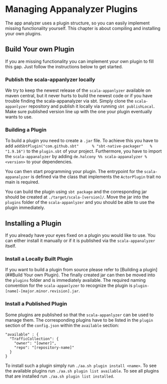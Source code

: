 # Managing Appanalyzer Plugins

The app analyzer uses a plugin structure, so you can easily implement missing functionality yourself.
This chapter is about compiling and installing your own plugins.

## Build Your own Plugin

If you are missing functionality you can implement your own plugin to fill this gap. Just follow the instructions below 
to get started.

### Publish the scala-appanlyzer locally

We try to keep the newest release of the `scala-appanlyzer` available on maven central, but it never hurts to build
the newest code or if you have trouble finding the scala-appanalyzer via sbt.
Simply clone the `scala-appanlyzer` repository and publish it locally via running ```sbt publishLocal```. 
Make sure published version line up with the one your plugin eventually wants to use.

### Building a Plugin

To build a plugin you need to create a `.jar` file. To achieve this you have to add
`addSbtPlugin("com.github.sbt"      % "sbt-native-packager"   % "1.9.16")` to the `plugin.sbt` of your project.
Furthermore, you have to import the `scala-appanalyzer` by adding `de.halcony %% scala-appanalyzer % <version>` to
your dependencies.

You can then start programming your plugin. The entrypoint for the `scala-appanalyzer` is defined via the class that
implements the `ActorPlugin` trait no main is required.

You can build the plugin using ```sbt package``` and the corresponding jar should be created at 
```./target/scala-[version]/```. Move the jar into the `plugins` folder of the `scala-appanlyzer` and you should be
able to use the plugin immediately.

## Installing a Plugin

If you already have your eyes fixed on a plugin you would like to use. You can either install it manually or if it is
published via the `scala-appanalyzer` itself.

### Install a Locally Built Plugin

If you want to build a plugin from source please refer to [Building a plugin](##Build Your own Plugin). The finally created
jar can then be moved into the `plugins` folder and is immediately available. The required naming convention for the
`scala-appanlyzer` to recognize the plugin is `plugin-[name]-[major.minor.revision].jar`.

### Install a Published Plugin

Some plugins are published so that the `scala-appanlyzer` can be used to manage them. The corresponding plugins have to
be listed in the `plugin` section of the `config.json` within the `available` section:

```
"available" : {
  "TrafficCollection": {
    "owner": "[owner]",
    "repo": "[repository-name]"
  }
}
```

To install such a plugin simply run `./aa.sh plugin install <name>`. To see the available plugins run 
`./aa.sh plugin list available`. To see all plugins that are installed run `./aa.sh plugin list installed`.